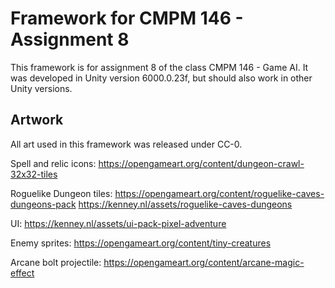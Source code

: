 # Framework for CMPM 146 - Assignment 8

This framework is for assignment 8 of the class CMPM 146 - Game AI. It was developed in Unity version 6000.0.23f, but should also work in other Unity versions. 

## Artwork

All art used in this framework was released under CC-0. 

Spell and relic icons:
https://opengameart.org/content/dungeon-crawl-32x32-tiles

Roguelike Dungeon tiles:
https://opengameart.org/content/roguelike-caves-dungeons-pack
https://kenney.nl/assets/roguelike-caves-dungeons

UI:
https://kenney.nl/assets/ui-pack-pixel-adventure

Enemy sprites:
https://opengameart.org/content/tiny-creatures

Arcane bolt projectile:
https://opengameart.org/content/arcane-magic-effect
